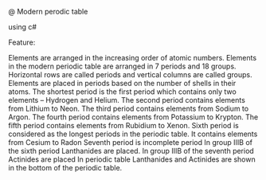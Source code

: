 
@ Modern perodic table

using c#

Feature:

Elements are arranged in the increasing order of atomic numbers.
Elements in the modern periodic table are arranged in 7 periods and 18 groups.
Horizontal rows are called periods and vertical columns are called groups.
Elements are placed in periods based on the number of shells in their atoms.
The shortest period is the first period which contains only two elements – Hydrogen and Helium.
The second period contains elements from Lithium to Neon.
The third period contains elements from Sodium to Argon.
The fourth period contains elements from Potassium to Krypton.
The fifth period contains elements from Rubidium to Xenon.
Sixth period is considered as the longest periods in the periodic table. It contains elements from Cesium to Radon 
Seventh period is incomplete period
In group IIIB of the sixth period Lanthanides are placed.
In group IIIB of the seventh period Actinides are placed
In periodic table Lanthanides and Actinides are shown in the bottom of the periodic table.

